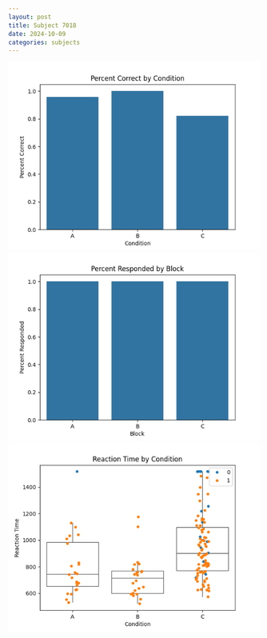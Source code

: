 ```yaml
---
layout: post
title: Subject 7018
date: 2024-10-09
categories: subjects
---
```


![](data/7018/run-1/7018_ATS_percent_correct.png)
![](data/7018/run-1/7018_ATS_percent_responded.png)
![](data/7018/run-1/7018_ATS_rt.png)
